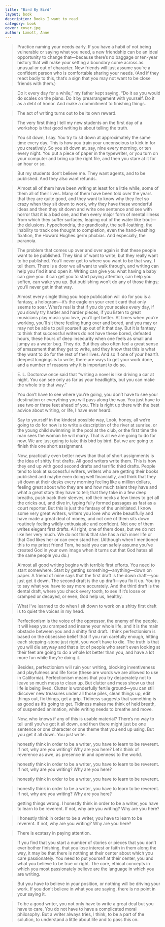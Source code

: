 ```yaml
---
title: "Bird By Bird"
layout: book
description: Books I want to read
category: book
cover: cover.jpg
author: Lamott, Anne
---
```


> Practice naming your needs early. If you have a habit of not being vulnerable or saying what you need, a new friendship can be an ideal opportunity to change that—because there’s no baggage or ten-year history that will make your setting a boundary come across as unusual or out of character. New friends will just assume you’re a confident person who is comfortable sharing your needs. (And if they react badly to this, that’s a sign that you may not want to be close friends with them.)

> Do it every day for a while,” my father kept saying. “Do it as you would do scales on the piano. Do it by prearrangement with yourself. Do it as a debt of honor. And make a commitment to finishing things.

> The act of writing turns out to be its own reward.

> The very first thing I tell my new students on the first day of a workshop is that good writing is about telling the truth.

> You sit down, I say. You try to sit down at approximately the same time every day. This is how you train your unconscious to kick in for you creatively. So you sit down at, say, nine every morning, or ten every night. You put a piece of paper in the typewriter, or you turn on your computer and bring up the right file, and then you stare at it for an hour or so.

> But my students don’t believe me. They want agents, and to be published. And they also want refunds.

> Almost all of them have been writing at least for a little while, some of them all of their lives. Many of them have been told over the years that they are quite good, and they want to know why they feel so crazy when they sit down to work, why they have these wonderful ideas and then they sit down and write one sentence and see with horror that it is a bad one, and then every major form of mental illness from which they suffer surfaces, leaping out of the water like trout—the delusions, hypochondria, the grandiosity, the self-loathing, the inability to track one thought to completion, even the hand-washing fixation, the Howard Hughes germ phobias. And especially, the paranoia.

> The problem that comes up over and over again is that these people want to be published. They kind of want to write, but they really want to be published. You’ll never get to where you want to be that way, I tell them. There is a door we all want to walk through, and writing can help you find it and open it. Writing can give you what having a baby can give you: it can get you to start paying attention, can help you soften, can wake you up. But publishing won’t do any of those things; you’ll never get in that way.

> Almost every single thing you hope publication will do for you is a fantasy, a hologram—it’s the eagle on your credit card that only seems to soar. What’s real is that if you do your scales every day, if you slowly try harder and harder pieces, if you listen to great musicians play music you love, you’ll get better. At times when you’re working, you’ll sit there feeling hung over and bored, and you may or may not be able to pull yourself up out of it that day. But it is fantasy to think that successful writers do not have these bored, defeated hours, these hours of deep insecurity when one feels as small and jumpy as a water bug. They do. But they also often feel a great sense of amazement that they get to write, and they know that this is what they want to do for the rest of their lives. And so if one of your heart’s deepest longings is to write, there are ways to get your work done, and a number of reasons why it is important to do so.




> E. L. Doctorow once said that “writing a novel is like driving a car at night. You can see only as far as your headlights, but you can make the whole trip that way.”




> You don’t have to see where you’re going, you don’t have to see your destination or everything you will pass along the way. You just have to see two or three feet ahead of you. This is right up there with the best advice about writing, or life, I have ever heard.




> Say to yourself in the kindest possible way, Look, honey, all we’re going to do for now is to write a description of the river at sunrise, or the young child swimming in the pool at the club, or the first time the man sees the woman he will marry. That is all we are going to do for now. We are just going to take this bird by bird. But we are going to finish this one short assignment.




> Now, practically even better news than that of short assignments is the idea of shitty first drafts. All good writers write them. This is how they end up with good second drafts and terrific third drafts. People tend to look at successful writers, writers who are getting their books published and maybe even doing well financially, and think that they sit down at their desks every morning feeling like a million dollars, feeling great about who they are and how much talent they have and what a great story they have to tell; that they take in a few deep breaths, push back their sleeves, roll their necks a few times to get all the cricks out, and dive in, typing fully formed passages as fast as a court reporter. But this is just the fantasy of the uninitiated. I know some very great writers, writers you love who write beautifully and have made a great deal of money, and not one of them sits down routinely feeling wildly enthusiastic and confident. Not one of them writes elegant first drafts. All right, one of them does, but we do not like her very much. We do not think that she has a rich inner life or that God likes her or can even stand her. (Although when I mentioned this to my priest friend Tom, he said you can safely assume you’ve created God in your own image when it turns out that God hates all the same people you do.)




> Almost all good writing begins with terrible first efforts. You need to start somewhere. Start by getting something—anything—down on paper. A friend of mine says that the first draft is the down draft—you just get it down. The second draft is the up draft—you fix it up. You try to say what you have to say more accurately. And the third draft is the dental draft, where you check every tooth, to see if it’s loose or cramped or decayed, or even, God help us, healthy.




> What I’ve learned to do when I sit down to work on a shitty first draft is to quiet the voices in my head.




> Perfectionism is the voice of the oppressor, the enemy of the people. It will keep you cramped and insane your whole life, and it is the main obstacle between you and a shitty first draft. I think perfectionism is based on the obsessive belief that if you run carefully enough, hitting each stepping-stone just right, you won’t have to die. The truth is that you will die anyway and that a lot of people who aren’t even looking at their feet are going to do a whole lot better than you, and have a lot more fun while they’re doing it.




> Besides, perfectionism will ruin your writing, blocking inventiveness and playfulness and life force (these are words we are allowed to use in California). Perfectionism means that you try desperately not to leave so much mess to clean up. But clutter and mess show us that life is being lived. Clutter is wonderfully fertile ground—you can still discover new treasures under all those piles, clean things up, edit things out, fix things, get a grip. Tidiness suggests that something is as good as it’s going to get. Tidiness makes me think of held breath, of suspended animation, while writing needs to breathe and move.




> Now, who knows if any of this is usable material? There’s no way to tell until you’ve got it all down, and then there might just be one sentence or one character or one theme that you end up using. But you get it all down. You just write.




> honestly think in order to be a writer, you have to learn to be reverent. If not, why are you writing? Why are you here? Let’s think of reverence as awe, as presence in and openness to the world.




> honestly think in order to be a writer, you have to learn to be reverent. If not, why are you writing? Why are you here?




> honestly think in order to be a writer, you have to learn to be reverent.




> honestly think in order to be a writer, you have to learn to be reverent. If not, why are you writing? Why are you here?




> getting things wrong. I honestly think in order to be a writer, you have to learn to be reverent. If not, why are you writing? Why are you here?




> I honestly think in order to be a writer, you have to learn to be reverent. If not, why are you writing? Why are you here?




> There is ecstasy in paying attention.




> If you find that you start a number of stories or pieces that you don’t ever bother finishing, that you lose interest or faith in them along the way, it may be that there is nothing at their center about which you care passionately. You need to put yourself at their center, you and what you believe to be true or right. The core, ethical concepts in which you most passionately believe are the language in which you are writing.




> But you have to believe in your position, or nothing will be driving your work. If you don’t believe in what you are saying, there is no point in your saying it.




> To be a good writer, you not only have to write a great deal but you have to care. You do not have to have a complicated moral philosophy. But a writer always tries, I think, to be a part of the solution, to understand a little about life and to pass this on.

